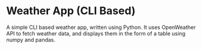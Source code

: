 # Weather App (CLI Based)
A simple CLI based weather app, written using Python. It uses OpenWeather API to fetch weather data, and displays them in the form of a table using numpy and pandas.

